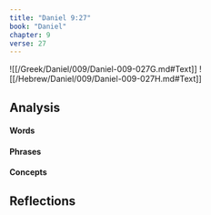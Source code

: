 ```yaml
---
title: "Daniel 9:27"
book: "Daniel"
chapter: 9
verse: 27
---
```

![[/Greek/Daniel/009/Daniel-009-027G.md#Text]]
![[/Hebrew/Daniel/009/Daniel-009-027H.md#Text]]

## Analysis

#### Words

#### Phrases

#### Concepts

## Reflections
